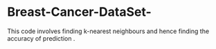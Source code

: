 # Breast-Cancer-DataSet-
This code involves finding k-nearest neighbours and hence finding the accuracy of prediction .

